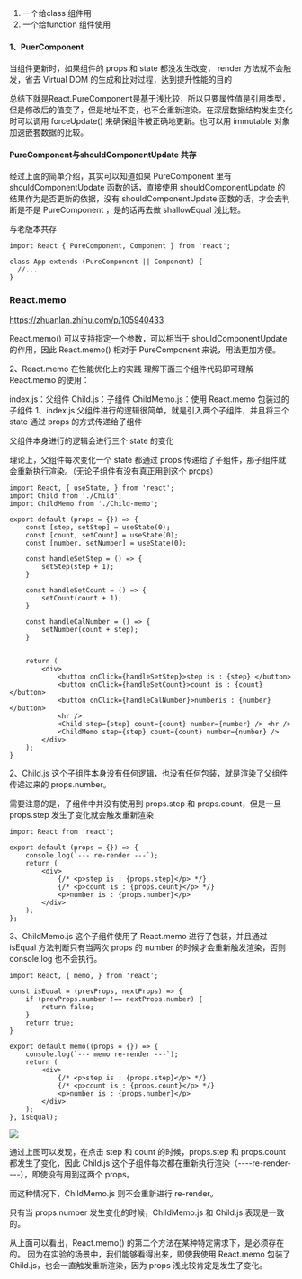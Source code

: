 1. 一个给class 组件用 
2. 一个给function 组件使用
#### 1、PuerComponent
当组件更新时，如果组件的 props 和 state 都没发生改变， render 方法就不会触发，省去 Virtual DOM 的生成和比对过程，达到提升性能的目的

总结下就是React.PureComponent是基于浅比较，所以只要属性值是引用类型，但是修改后的值变了，但是地址不变，也不会重新渲染。在深层数据结构发生变化时可以调用 forceUpdate() 来确保组件被正确地更新。也可以用 immutable 对象加速嵌套数据的比较。


#### PureComponent与shouldComponentUpdate 共存
经过上面的简单介绍，其实可以知道如果 PureComponent 里有 shouldComponentUpdate 函数的话，直接使用 shouldComponentUpdate 的结果作为是否更新的依据，没有 shouldComponentUpdate 函数的话，才会去判断是不是 PureComponent ，是的话再去做 shallowEqual 浅比较。


与老版本共存
```
import React { PureComponent, Component } from 'react';

class App extends (PureComponent || Component) {
  //...
}
```

### React.memo
https://zhuanlan.zhihu.com/p/105940433

React.memo() 可以支持指定一个参数，可以相当于 shouldComponentUpdate 的作用，因此 React.memo() 相对于 PureComponent 来说，用法更加方便。

2、React.memo 在性能优化上的实践
理解下面三个组件代码即可理解 React.memo 的使用：

index.js：父组件
Child.js：子组件
ChildMemo.js：使用 React.memo 包装过的子组件
1、index.js
父组件进行的逻辑很简单，就是引入两个子组件，并且将三个 state 通过 props 的方式传递给子组件

父组件本身进行的逻辑会进行三个 state 的变化

理论上，父组件每次变化一个 state 都通过 props 传递给了子组件，那子组件就会重新执行渲染。（无论子组件有没有真正用到这个 props）
```
import React, { useState, } from 'react';
import Child from './Child';
import ChildMemo from './Child-memo';

export default (props = {}) => {
    const [step, setStep] = useState(0);
    const [count, setCount] = useState(0);
    const [number, setNumber] = useState(0);

    const handleSetStep = () => {
        setStep(step + 1);
    }

    const handleSetCount = () => {
        setCount(count + 1);
    }

    const handleCalNumber = () => {
        setNumber(count + step);
    }


    return (
        <div>
            <button onClick={handleSetStep}>step is : {step} </button>
            <button onClick={handleSetCount}>count is : {count} </button>
            <button onClick={handleCalNumber}>numberis : {number} </button>
            <hr />
            <Child step={step} count={count} number={number} /> <hr />
            <ChildMemo step={step} count={count} number={number} />
        </div>
    );
}
```
2、Child.js
这个子组件本身没有任何逻辑，也没有任何包装，就是渲染了父组件传递过来的 props.number。

需要注意的是，子组件中并没有使用到 props.step 和 props.count，但是一旦 props.step 发生了变化就会触发重新渲染
```
import React from 'react';

export default (props = {}) => {
    console.log(`--- re-render ---`);
    return (
        <div>
            {/* <p>step is : {props.step}</p> */}
            {/* <p>count is : {props.count}</p> */}
            <p>number is : {props.number}</p>
        </div>
    );
};
```
3、ChildMemo.js
这个子组件使用了 React.memo 进行了包装，并且通过 isEqual 方法判断只有当两次 props 的 number 的时候才会重新触发渲染，否则 console.log 也不会执行。
```
import React, { memo, } from 'react';

const isEqual = (prevProps, nextProps) => {
    if (prevProps.number !== nextProps.number) {
        return false;
    }
    return true;
}

export default memo((props = {}) => {
    console.log(`--- memo re-render ---`);
    return (
        <div>
            {/* <p>step is : {props.step}</p> */}
            {/* <p>count is : {props.count}</p> */}
            <p>number is : {props.number}</p>
        </div>
    );
}, isEqual);
```

<img src ="https://pic2.zhimg.com/v2-f90f1e681746cba77bad4061d0335a1d_b.webp">


通过上图可以发现，在点击 step 和 count 的时候，props.step 和 props.count 都发生了变化，因此 Child.js 这个子组件每次都在重新执行渲染（----re-render----），即使没有用到这两个 props。

而这种情况下，ChildMemo.js 则不会重新进行 re-render。

只有当 props.number 发生变化的时候，ChildMemo.js 和 Child.js 表现是一致的。

从上面可以看出，React.memo() 的第二个方法在某种特定需求下，是必须存在的。 因为在实验的场景中，我们能够看得出来，即使我使用 React.memo 包装了 Child.js，也会一直触发重新渲染，因为 props 浅比较肯定是发生了变化。